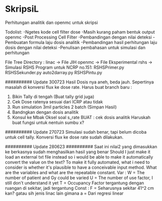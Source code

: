 # SkripsiL
Perhitungan analitik dan openmc untuk skripsi

Todolist:
-Ngetes kode cell filter dose
    -Masih kurang paham bentuk output openmc
-Post Processing Cell Filter
-Pembandingan dengan nilai deteksi
-Pembuatan formula laju dosis analitik
-Pembandingan hasil perhitungan laju dosis dengan nilai deteksi
-Penulisan pembahasan untuk simulasi dan perhitungan

File Tree Directory :
linac  -> File JIH
openmc -> File Eksperimental
rshs   -> Simulasi RSHS
Program untuk NCRP no.151:
RSHSPrimer.py
RSHSSekunder.py
auto2darray.py
RSHSPintu.py


########## Update 300723
Hasil Dosis nya aneh, beda jauh. Sepertinya masalah di konversi flux ke dose rate. Harus buat 
branch baru :
1. Bikin Tally di tengah (Buat tally grid juga)
2. Cek Dose ratenya sesuai dari ICRP atau tidak
3. Run simulation 3mil particles 2 batch (Simpan Hasil)
4. Bandngkan dengan dosis analitik
5. Konsul ke Mbak Oksel soal s_rate
BUAT : cek dosis analitik
Haruskah buat fungsi untuk nentuin sumbu x?

########## Update 270723
Simulasi sudah benar, tapi belum dicoba untuk cell tally. Konversi flux ke dose rate sudah dilakukan.

########## Update 280623 ##########
Saat ini nilai2 yang dimasukkan ke berkasnya sudah menghasilkan hasil yang benar
Should I just make it load an external txt file instead so i would be able to make it automatically convert the value on the text?
To make it fully automated, what i need to consider is whether it's plausible to have a conceivable input method.
What are the variables and what are the repeatable constant.
Var   : 
W = The number of patient and Gy could be varied 
U = The number of use factor, I still don't understand it yet
T = Occupancy Factor tergantung dengan ruangan di sekitar, jadi tergantung
Const : 
F = Seharusnya sekitar 41^2 cm kan? gatau sih jenis linac lain gimana
a = Dari regresi linear